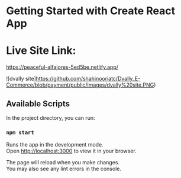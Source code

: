 # Getting Started with Create React App
# Live Site Link:
https://peaceful-alfajores-5ed5be.netlify.app/

![dvally site]https://github.com/shahinooriatc/Dvally_E-Commerce/blob/payment/public/images/dvally%20site.PNG)
## Available Scripts

In the project directory, you can run:

### `npm start`

Runs the app in the development mode.\
Open [http://localhost:3000](http://localhost:3000) to view it in your browser.

The page will reload when you make changes.\
You may also see any lint errors in the console.
